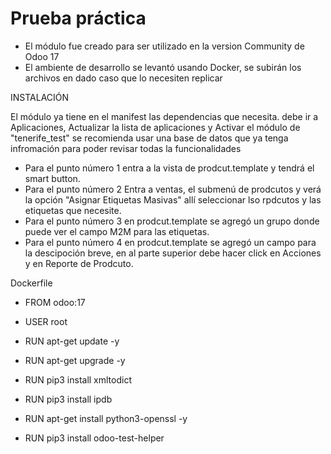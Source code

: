 # Prueba práctica
 
 * El módulo fue creado para ser utilizado en la version Community de Odoo 17
 * El ambiente de desarrollo se levantó usando Docker, se subirán los archivos en dado caso que lo necesiten replicar

INSTALACIÓN

El módulo ya tiene en el manifest las dependencias que necesita.
debe ir a Aplicaciones, Actualizar la lista de aplicaciones y Activar el módulo de "tenerife_test"
se recomienda usar una base de datos  que ya tenga infromación para poder revisar todas la funcionalidades

* Para el punto número 1 entra a la vista de prodcut.template y tendrá el smart button.
* Para el punto número 2 Entra a ventas, el submenú de prodcutos y verá la opción "Asignar Etiquetas Masivas" allí seleccionar lso rpdcutos y las etiquetas que necesite.
* Para el punto número 3 en prodcut.template se agregó un grupo donde puede ver el campo M2M para las etiquetas.
* Para el punto número 4 en prodcut.template se agregó un campo para la descipoción breve, en al parte superior debe hacer click en Acciones y en Reporte de Prodcuto.



Dockerfile

* FROM odoo:17

* USER root
* RUN apt-get update -y
* RUN apt-get upgrade -y
* RUN pip3 install xmltodict
* RUN pip3 install ipdb
* RUN apt-get install python3-openssl -y
* RUN pip3 install odoo-test-helper

